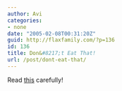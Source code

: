 ```yaml
---
author: Avi
categories:
- none
date: "2005-02-08T00:31:20Z"
guid: http://flaxfamily.com/?p=136
id: 136
title: Don&#8217;t Eat That!
url: /post/dont-eat-that/
---
```

Read [this](http://www.thesneeze.com/mt-archives/cat_steve_dont_eat_it.php) carefully!